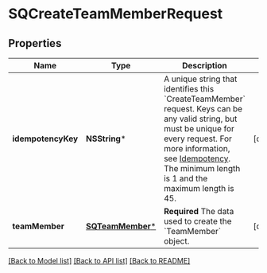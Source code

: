# SQCreateTeamMemberRequest

## Properties
Name | Type | Description | Notes
------------ | ------------- | ------------- | -------------
**idempotencyKey** | **NSString*** | A unique string that identifies this &#x60;CreateTeamMember&#x60; request. Keys can be any valid string, but must be unique for every request. For more information, see [Idempotency](https://developer.squareup.com/docs/build-basics/common-api-patterns/idempotency).  The minimum length is 1 and the maximum length is 45. | [optional] 
**teamMember** | [**SQTeamMember***](SQTeamMember.md) | **Required** The data used to create the &#x60;TeamMember&#x60; object. | [optional] 

[[Back to Model list]](../README.md#documentation-for-models) [[Back to API list]](../README.md#documentation-for-api-endpoints) [[Back to README]](../README.md)



